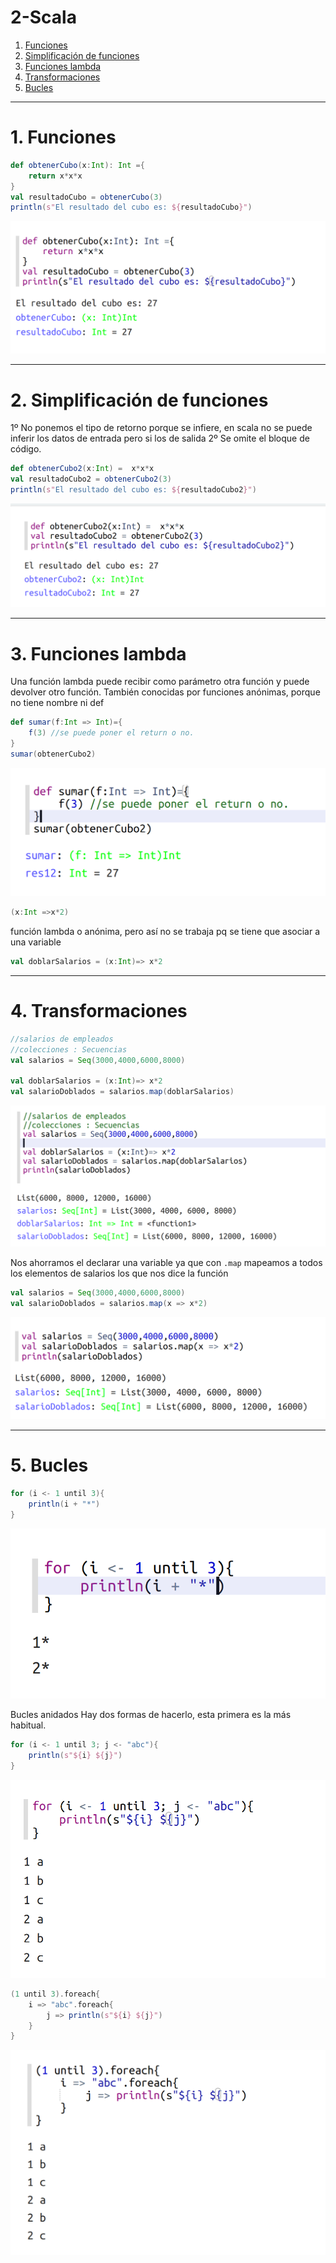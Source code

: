 # 2-Scala
1. [Funciones](#schema1)
2. [Simplificación de funciones](#schema2)
3. [Funciones lambda](#schema3)
4. [Transformaciones](#schema4)
5. [Bucles](#schema5)
<hr>

<a name="schema1"></a>

# 1. Funciones
~~~scala
def obtenerCubo(x:Int): Int ={
    return x*x*x
}
val resultadoCubo = obtenerCubo(3)
println(s"El resultado del cubo es: ${resultadoCubo}")
~~~
![scala](./images/001.png)


<hr>

<a name="schema2"></a>

# 2.  Simplificación de funciones
1º No ponemos el tipo de retorno porque se infiere, en scala no se puede inferir los datos de entrada pero si los de salida
2º Se omite el bloque de código.

~~~scala
def obtenerCubo2(x:Int) =  x*x*x
val resultadoCubo2 = obtenerCubo2(3)
println(s"El resultado del cubo es: ${resultadoCubo2}")
~~~
![scala](./images/002.png)

<hr>

<a name="schema3"></a>


# 3. Funciones lambda
Una función lambda puede recibir como parámetro otra función y puede devolver otro función.
También conocidas por funciones anónimas, porque no tiene nombre ni def

~~~scala
def sumar(f:Int => Int)={
    f(3) //se puede poner el return o no.
}
sumar(obtenerCubo2)
~~~
![scala](./images/003.png)

~~~scala
(x:Int =>x*2) 
~~~
función lambda o anónima, pero así no se trabaja pq se tiene que asociar a una variable
~~~scala 
val doblarSalarios = (x:Int)=> x*2
~~~

<hr>

<a name="schema4"></a>


# 4. Transformaciones

~~~scala
//salarios de empleados
//colecciones : Secuencias
val salarios = Seq(3000,4000,6000,8000)

val doblarSalarios = (x:Int)=> x*2
val salarioDoblados = salarios.map(doblarSalarios)

~~~
![scala](./images/004.png)

Nos ahorramos el declarar una variable ya que con `.map` mapeamos a todos los elementos de salarios los que nos dice la función
~~~scala
val salarios = Seq(3000,4000,6000,8000)
val salarioDoblados = salarios.map(x => x*2)

~~~
![scala](./images/005.png)

<hr>

<a name="schema5"></a>


# 5. Bucles
~~~scala
for (i <- 1 until 3){
    println(i + "*")
}
~~~
![scala](./images/006.png)

Bucles anidados
Hay dos formas de hacerlo, esta primera es la más habitual.
~~~scala
for (i <- 1 until 3; j <- "abc"){
    println(s"${i} ${j}")
}
~~~
![scala](./images/007.png)

~~~scala
(1 until 3).foreach{
    i => "abc".foreach{
        j => println(s"${i} ${j}")
    }
}
~~~

![scala](./images/008.png)
